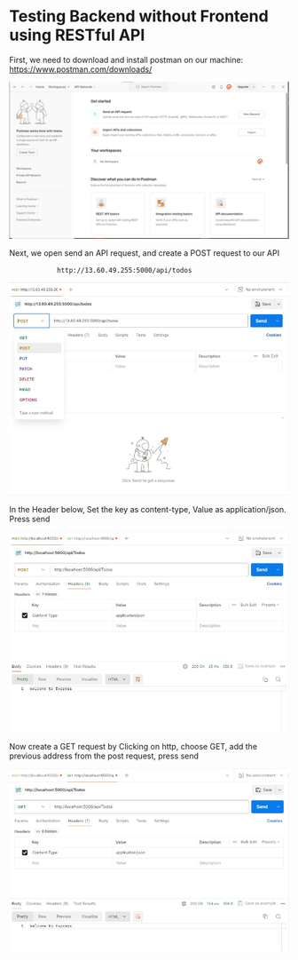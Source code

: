 # Testing Backend without Frontend using RESTful API

First, we need to download and install postman on our machine: https://www.postman.com/downloads/

![image](image/p.jpg)

Next, we open send an API request, and create a POST request to our API

                http://13.60.49.255:5000/api/todos

![image](image/post.jpg)

In the Header below, Set the key as content-type, Value as application/json.  
Press send

![image](image/POSTE.jpg)

Now create a GET request by Clicking on http, choose GET, add the previous address from the post request, press send

![image](image/GETE.jpg)
